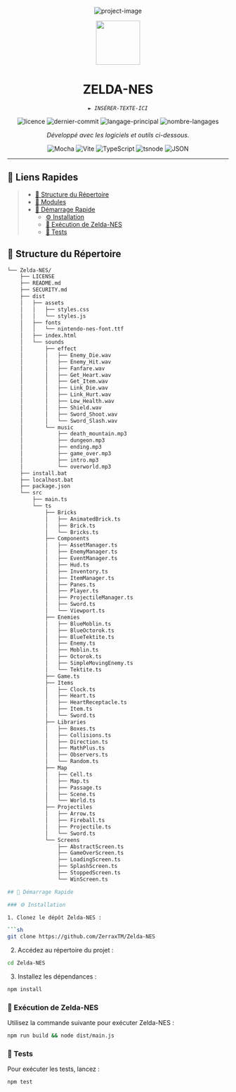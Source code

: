 <p align="center"><img src="https://socialify.git.ci/ZerraxTM/Zelda-NES/image?description=1&amp;font=Jost&amp;forks=1&amp;issues=1&amp;language=1&amp;name=1&amp;owner=1&amp;pattern=Circuit%20Board&amp;pulls=1&amp;stargazers=1&amp;theme=Dark" alt="project-image"></p>

<p align="center">
  <img src="https://img.icons8.com/external-tal-revivo-regular-tal-revivo/96/external-readme-is-a-easy-to-build-a-developer-hub-that-adapts-to-the-user-logo-regular-tal-revivo.png" width="100" />
</p>
<p align="center">
    <h1 align="center">ZELDA-NES</h1>
</p>
<p align="center">
    <em><code>► INSÉRER-TEXTE-ICI</code></em>
</p>
<p align="center">
	<img src="https://img.shields.io/github/license/ZerraxTM/Zelda-NES?style=flat&color=0080ff" alt="licence">
	<img src="https://img.shields.io/github/last-commit/ZerraxTM/Zelda-NES?style=flat&logo=git&logoColor=white&color=0080ff" alt="dernier-commit">
	<img src="https://img.shields.io/github/languages/top/ZerraxTM/Zelda-NES?style=flat&color=0080ff" alt="langage-principal">
	<img src="https://img.shields.io/github/languages/count/ZerraxTM/Zelda-NES?style=flat&color=0080ff" alt="nombre-langages">
<p>
<p align="center">
		<em>Développé avec les logiciels et outils ci-dessous.</em>
</p>
<p align="center">
	<img src="https://img.shields.io/badge/Mocha-8D6748.svg?style=flat&logo=Mocha&logoColor=white" alt="Mocha">
	<img src="https://img.shields.io/badge/Vite-646CFF.svg?style=flat&logo=Vite&logoColor=white" alt="Vite">
	<img src="https://img.shields.io/badge/TypeScript-3178C6.svg?style=flat&logo=TypeScript&logoColor=white" alt="TypeScript">
	<img src="https://img.shields.io/badge/tsnode-3178C6.svg?style=flat&logo=ts-node&logoColor=white" alt="tsnode">
	<img src="https://img.shields.io/badge/JSON-000000.svg?style=flat&logo=JSON&logoColor=white" alt="JSON">
</p>
<hr>

## 🔗 Liens Rapides

> - [📂 Structure du Répertoire](#-structure-du-répertoire)
> - [🧩 Modules](#-modules)
> - [🚀 Démarrage Rapide](#-démarrage-rapide)
>   - [⚙️ Installation](#️-installation)
>   - [🤖 Exécution de Zelda-NES](#-exécution-de-zelda-nes)
>   - [🧪 Tests](#-tests)



## 📂 Structure du Répertoire

```sh
└── Zelda-NES/
    ├── LICENSE
    ├── README.md
    ├── SECURITY.md
    ├── dist
    │   ├── assets
    │   │   ├── styles.css
    │   │   └── styles.js
    │   ├── fonts
    │   │   └── nintendo-nes-font.ttf
    │   ├── index.html
    │   └── sounds
    │       ├── effect
    │       │   ├── Enemy_Die.wav
    │       │   ├── Enemy_Hit.wav
    │       │   ├── Fanfare.wav
    │       │   ├── Get_Heart.wav
    │       │   ├── Get_Item.wav
    │       │   ├── Link_Die.wav
    │       │   ├── Link_Hurt.wav
    │       │   ├── Low_Health.wav
    │       │   ├── Shield.wav
    │       │   ├── Sword_Shoot.wav
    │       │   └── Sword_Slash.wav
    │       └── music
    │           ├── death_mountain.mp3
    │           ├── dungeon.mp3
    │           ├── ending.mp3
    │           ├── game_over.mp3
    │           ├── intro.mp3
    │           └── overworld.mp3
    ├── install.bat
    ├── localhost.bat
    ├── package.json
    └── src
        ├── main.ts
        └── ts
            ├── Bricks
            │   ├── AnimatedBrick.ts
            │   ├── Brick.ts
            │   └── Bricks.ts
            ├── Components
            │   ├── AssetManager.ts
            │   ├── EnemyManager.ts
            │   ├── EventManager.ts
            │   ├── Hud.ts
            │   ├── Inventory.ts
            │   ├── ItemManager.ts
            │   ├── Panes.ts
            │   ├── Player.ts
            │   ├── ProjectileManager.ts
            │   ├── Sword.ts
            │   └── Viewport.ts
            ├── Enemies
            │   ├── BlueMoblin.ts
            │   ├── BlueOctorok.ts
            │   ├── BlueTektite.ts
            │   ├── Enemy.ts
            │   ├── Moblin.ts
            │   ├── Octorok.ts
            │   ├── SimpleMovingEnemy.ts
            │   └── Tektite.ts
            ├── Game.ts
            ├── Items
            │   ├── Clock.ts
            │   ├── Heart.ts
            │   ├── HeartReceptacle.ts
            │   ├── Item.ts
            │   └── Sword.ts
            ├── Libraries
            │   ├── Boxes.ts
            │   ├── Collisions.ts
            │   ├── Direction.ts
            │   ├── MathPlus.ts
            │   ├── Observers.ts
            │   └── Random.ts
            ├── Map
            │   ├── Cell.ts
            │   ├── Map.ts
            │   ├── Passage.ts
            │   ├── Scene.ts
            │   └── World.ts
            ├── Projectiles
            │   ├── Arrow.ts
            │   ├── Fireball.ts
            │   ├── Projectile.ts
            │   └── Sword.ts
            └── Screens
                ├── AbstractScreen.ts
                ├── GameOverScreen.ts
                ├── LoadingScreen.ts
                ├── SplashScreen.ts
                ├── StoppedScreen.ts
                └── WinScreen.ts

## 🚀 Démarrage Rapide

### ⚙️ Installation

1. Clonez le dépôt Zelda-NES :

```sh
git clone https://github.com/ZerraxTM/Zelda-NES
```

2. Accédez au répertoire du projet :

```sh
cd Zelda-NES
```

3. Installez les dépendances :

```sh
npm install
```

### 🤖 Exécution de Zelda-NES

Utilisez la commande suivante pour exécuter Zelda-NES :

```sh
npm run build && node dist/main.js
```

### 🧪 Tests

Pour exécuter les tests, lancez :

```sh
npm test
```








